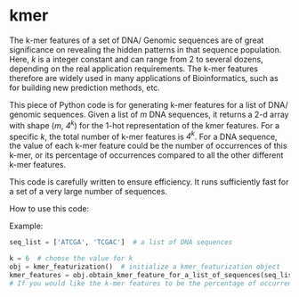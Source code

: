 # kmer
The k-mer features of a set of DNA/ Genomic sequences are of great significance on revealing the hidden patterns in that sequence population. Here, *k* is a integer constant and can range from 2 to several dozens, depending on the real application requirements. The k-mer features therefore are widely used in many applications of Bioinformatics, such as for building new prediction methods, etc. 

This piece of Python code is for generating k-mer features for a list of DNA/ genomic sequences. Given a list of *m* DNA sequences, it returns a 2-d array with shape (*m*, *4<sup>k</sup>*) for the 1-hot representation of the kmer features. For a specific *k*, the total number of k-mer features is *4<sup>k</sup>*. For a DNA sequence, the value of each k-mer feature could be the number of occurrences of this k-mer, or its percentage of occurrences compared to all the other different k-mer features.

This code is carefully written to ensure efficiency. It runs sufficiently fast for a set of a very large number of sequences.

How to use this code:

Example:

```python
seq_list = ['ATCGA', 'TCGAC']  # a list of DNA sequences

k = 6  # choose the value for k
obj = kmer_featurization()  # initialize a kmer_featurization object
kmer_features = obj.obtain_kmer_feature_for_a_list_of_sequences(seq_list, write_number_of_occurrences=False)
# If you would like the k-mer features to be the percentage of occurrences (ranging from 0 to 1) as stated above, then leave write_number_of_occurrences as False (the default). If you prefer the features to be the counts for each k-mer occurrence, then set it to True.
```
